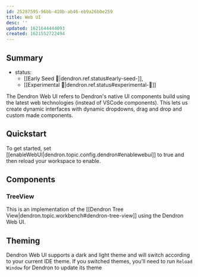 ```yaml
---
id: 25287595-96bb-410b-ab46-eb9a26b0e259
title: Web UI
desc: ''
updated: 1621644444093
created: 1621552722494
---
```


## Summary
- status: 
    - [[Early Seed 🌱|dendron.ref.status#early-seed-]],
    - [[Experimental 🧪|dendron.ref.status#experimental-🧪]]

The Dendron Web UI refers to Dendron's native UI components build using the latest web technologies (instead of VSCode components).
This lets us create dynamic interfaces with dynamic dropdowns, drag and drop and custom made components. 

## Quickstart

To get started, set [[enableWebUI|dendron.topic.config.dendron#enablewebui]] to true and then reload your workspace to enable.

## Components

### TreeView

This is an implementation of the [[Dendron Tree View|dendron.topic.workbench#dendron-tree-view]] using the Dendron Web UI. 

## Theming

Dendron Web UI supports a dark and light theme and will switch according to your current IDE theme. If you switched themes, you'll need to run `Reload Window` for Dendron to update its theme
